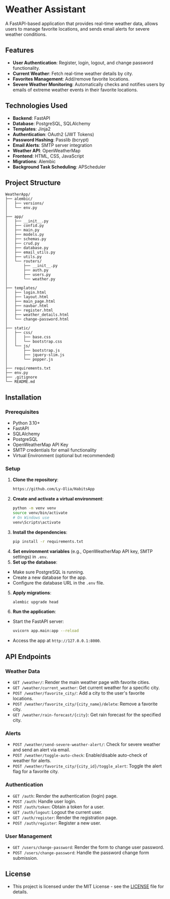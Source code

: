 # Weather Assistant

A FastAPI-based application that provides real-time weather data, allows users to manage favorite locations, and sends email alerts for severe weather conditions.

## Features

- **User Authentication**: Register, login, logout, and change password functionality.
- **Current Weather**: Fetch real-time weather details by city.
- **Favorites Management**: Add/remove favorite locations.
- **Severe Weather Monitoring**: Automatically checks and notifies users by emails of extreme weather events in their favorite locations.


## Technologies Used

- **Backend**: FastAPI
- **Database**: PostgreSQL, SQLAlchemy
- **Templates**: Jinja2
- **Authentication**: OAuth2 (JWT Tokens)
- **Password Hashing**: Passlib (bcrypt)
- **Email Alerts**: SMTP server integration
- **Weather API**: OpenWeatherMap
- **Frontend**: HTML, CSS, JavaScript
- **Migrations**: Alembic
- **Background Task Scheduling**: APScheduler

  
## Project Structure

```plaintext
WeatherApp/
├── alembic/
│   ├── versions/
│   └── env.py
│
├── app/
│   ├── __init__.py
│   ├── confid.py
│   ├── main.py
│   ├── models.py
│   ├── schemas.py
│   ├── crud.py
│   ├── database.py
│   ├── email_utils.py
│   ├── utils.py
│   └── routers/
│       ├── __init__.py
│       ├── auth.py
│       ├── users.py
│       └── weather.py
│
├── templates/
│   ├── login.html
│   ├── layout.html
│   ├── main_page.html
│   ├── navbar.html
│   ├── register.html
│   ├── weather_details.html
│   └── change-password.html
│ 
├── static/
│   ├── css/
│   │   ├── base.css
│   │   └── bootstrap.css
│   └── js/
│       ├── bootstrap.js
│       ├── jquery-slim.js
│       └── popper.js
│
├── requirements.txt
├── env.py
├── .gitignore
└── README.md
```
## Installation

### Prerequisites

- Python 3.10+
- FastAPI
- SQLAlchemy
- PostgreSQL
- OpenWeatherMap API Key
- SMTP credentials for email functionality
- Virtual Environment (optional but recommended)


### Setup

1. **Clone the repository**:
   ```bash
   https://github.com/Ly-Olia/HabitsApp
   ```
2. **Create and activate a virtual environment**:
   ```bash
   python -m venv venv
   source venv/bin/activate
   # On Windows use
   venv\Scripts\activate
   ```
3. **Install the dependencies**:
   ```bash
   pip install -r requirements.txt
   ```
4. **Set environment variables** (e.g., OpenWeatherMap API key, SMTP settings) in `.env`.
5.  **Set up the database**:

- Make sure PostgreSQL is running.
- Create a new database for the app.
- Configure the database URL in the `.env` file.


5. **Apply migrations**:
   ```bash
   alembic upgrade head
   ```

7. **Run the application**:
- Start the FastAPI server:
  ```bash
  uvicorn app.main:app --reload
  ```
- Access the app at `http://127.0.0.1:8000`.


## API Endpoints

### Weather Data
- `GET /weather/`: Render the main weather page with favorite cities.
- `GET /weather/current_weather`: Get current weather for a specific city.
- `POST /weather/favorite_city/`: Add a city to the user's favorite locations.
- `POST /weather/favorite_city/{city_name}/delete`: Remove a favorite city.
- `GET /weather/rain-forecast/{city}`: Get rain forecast for the specified city.

### Alerts
- `POST /weather/send-severe-weather-alert/`: Check for severe weather and send an alert via email.
- `POST /weather/toggle-auto-check`: Enable/disable auto-check of weather for alerts.
- `POST /weather/favorite_city/{city_id}/toggle_alert`: Toggle the alert flag for a favorite city.

### Authentication

 - `GET /auth`: Render the authentication (login) page.
 - `POST /auth`: Handle user login.
 - `POST /auth/token`: Obtain a token for a user.
 - `GET /auth/logout`: Logout the current user.
 - `GET /auth/register`: Render the registration page.
 - `POST /auth/register`: Register a new user.

### User Management

 - `GET /users/change-password`: Render the form to change user password.
 - `POST /users/change-password`: Handle the password change form submission.

## License

- This project is licensed under the MIT License - see the [LICENSE](LICENSE) file for details.









   
